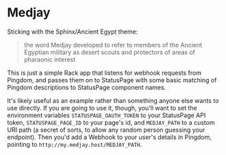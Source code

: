 # Medjay

Sticking with the Sphinx/Ancient Egypt theme:

> the word Medjay developed to refer to members of the Ancient Egyptian military as desert scouts and protectors of areas of pharaonic interest

This is just a simple Rack app that listens for webhook requests from Pingdom, and passes them on to StatusPage with some basic matching of Pingdom descriptions to StatusPage component names.

It's likely useful as an example rather than something anyone else wants to use directly. If you are going to use it, though, you'll want to set the environment variables `STATUSPAGE_OAUTH_TOKEN` to your StatusPage API token, `STATUSPAGE_PAGE_ID` to your page's id, and `MEDJAY_PATH` to a custom URI path (a secret of sorts, to allow any random person guessing your endpoint). Then you'd add a Webhook to your user's details in Pingdom, pointing to `http://my.medjay.host/MEDJAY_PATH`.
